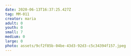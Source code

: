 ```yaml
---
date: 2020-06-13T16:37:25.427Z
tag: MM-011
creator: maria
adult: 0
youth: 0
small: 7
medium: 0
large: 0
photo: assets/9cf2f85b-04be-43d3-92d3-c5c34394f157.jpeg
---
```

